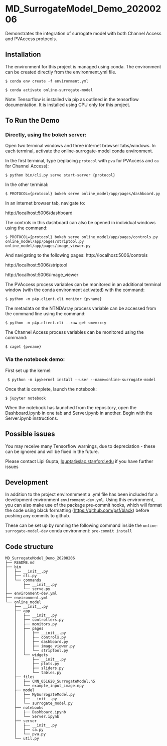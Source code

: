 # MD_SurrogateModel_Demo_20200206
Demonstrates the integration of surrogate model with both Channel Access and PVAccess protocols.


## Installation
The environment for this project is managed using conda. The environment can be created directly from the environment.yml file.

```
$ conda env create -f environment.yml
```
```
$ conda activate online-surrogate-model
```

Note: Tensorflow is installed via pip as outlined in the tensorflow documentation. It is installed using CPU only for this project.


## To Run the Demo

### Directly, using the bokeh server:

Open two terminal windows and three internet browser tabs/windows. In each terminal, activate the online-surrogate-model conda environment.

In the first terminal, type (replacing `protocol` with `pva` for PVAccess and `ca` for Channel Access):

```
$ python bin/cli.py serve start-server {protocol}
```
In the other terminal:

```
$ PROTOCOL={protocol} bokeh serve online_model/app/pages/dashboard.py
```

In an internet browser tab, navigate to:

http://localhost:5006/dashboard

The controls in this dashboard can also be opened in individual windows using the command:

```
$ PROTOCOL={protocol} bokeh serve online_model/app/pages/controls.py online_model/app/pages/striptool.py online_model/app/pages/image_viewer.py
```

And navigating to the following pages:
http://localhost:5006/controls

http://localhost:5006/striptool

http://localhost:5006/image_viewer



The PVAccess process variables can be monitored in an additional terminal window (with the conda environment activated) with the command:
```
$ python -m p4p.client.cli monitor {pvname}
```

The metadata on the NTNDArray process variable can be accessed from the command line using the command:
```
$ python -m p4p.client.cli --raw get smvm:x:y
```

The Channel Access process variables can be monitored using the command:
```
$ caget {pvname}
```

### Via the notebook demo:
First set up the kernel:

` $ python -m ipykernel install --user --name=online-surrogate-model`

Once that is complete, launch the notebook:

` $ jupyter notebook `

When the notebook has launched from the repository, open the Dashboard.ipynb in one tab and Server.ipynb in another. Begin with the Server.ipynb instructions.

## Possible issues
You may receive many Tensorflow warnings, due to depreciation - these can be ignored and will be fixed in the future.

Please contact Lipi Gupta, lgupta@slac.stanford.edu if you have further issues

## Development

In addition to the project environmment a .yml file has been included for a development environment `environment-dev.yml`. Using this environment, you can also make use of the package pre-commit hooks, which will format the code using black formatting (https://github.com/psf/black) before pushing any commits to github.

These can be set up by running the following command inside the `online-surrogate-model-dev` conda environment:
`pre-commit install`


## Code structure

```
MD_SurrogateModel_Demo_20200206
├── README.md
├── bin
│   ├── __init__.py
│   ├── cli.py
│   └── commands
│       ├── __init__.py
│       └── serve.py
├── environment-dev.yml
├── environment.yml
└── online_model
    ├── __init__.py
    ├── app
    │   ├── __init__.py
    │   ├── controllers.py
    │   ├── monitors.py
    │   ├── pages
    │   │   ├── __init__.py
    │   │   ├── controls.py
    │   │   ├── dashboard.py
    │   │   ├── image_viewer.py
    │   │   └── striptool.py
    │   └── widgets
    │       ├── __init__.py
    │       ├── plots.py
    │       ├── sliders.py
    │       └── tables.py
    ├── files
    │   ├── CNN_051620_SurrogateModel.h5
    │   └── example_input_image.npy
    ├── model
    │   ├── MySurrogateModel.py
    │   ├── __init__.py
    │   └── surrogate_model.py
    ├── notebooks
    │   ├── Dashboard.ipynb
    │   └── Server.ipynb
    ├── server
    │   ├── __init__.py
    │   ├── ca.py
    │   └── pva.py
    └── util.py
```
